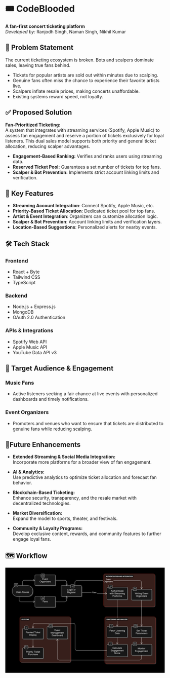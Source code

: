# 🎟️ CodeBlooded

**A fan-first concert ticketing platform**  
_Developed by:_ Ranjodh Singh, Naman Singh, Nikhil Kumar


## 🚨 Problem Statement

The current ticketing ecosystem is broken. Bots and scalpers dominate sales, leaving true fans behind.

- Tickets for popular artists are sold out within minutes due to scalping.
- Genuine fans often miss the chance to experience their favorite artists live.
- Scalpers inflate resale prices, making concerts unaffordable.
- Existing systems reward speed, not loyalty.

## ✅ Proposed Solution

**Fan-Prioritized Ticketing:**  
A system that integrates with streaming services (Spotify, Apple Music) to assess fan engagement and reserve a portion of tickets exclusively for loyal listeners. This dual sales model supports both priority and general ticket allocation, reducing scalper advantages.

- **Engagement-Based Ranking:** Verifies and ranks users using streaming data.
- **Reserved Ticket Pool:** Guarantees a set number of tickets for top fans.
- **Scalper & Bot Prevention:** Implements strict account linking limits and verification.


## 🚀 Key Features

- **Streaming Account Integration**: Connect Spotify, Apple Music, etc.
- **Priority-Based Ticket Allocation**: Dedicated ticket pool for top fans.
- **Artist & Event Integration**: Organizers can customize allocation logic.
- **Scalper & Bot Prevention**: Account linking limits and verification layers.
- **Location-Based Suggestions**: Personalized alerts for nearby events.

## 🛠️ Tech Stack

### Frontend
- React + Byte
- Tailwind CSS
- TypeScript

### Backend
- Node.js + Express.js
- MongoDB
- OAuth 2.0 Authentication

### APIs & Integrations
- Spotify Web API
- Apple Music API
- YouTube Data API v3

## 👥 Target Audience & Engagement

### Music Fans
- Active listeners seeking a fair chance at live events with personalized dashboards and timely notifications.

### Event Organizers
- Promoters and venues who want to ensure that tickets are distributed to genuine fans while reducing scalping.

## 🔮Future Enhancements

- **Extended Streaming & Social Media Integration:**  
  Incorporate more platforms for a broader view of fan engagement.
  
- **AI & Analytics:**  
  Use predictive analytics to optimize ticket allocation and forecast fan behavior.
  
- **Blockchain-Based Ticketing:**  
  Enhance security, transparency, and the resale market with decentralized technologies.
  
- **Market Diversification:**  
  Expand the model to sports, theater, and festivals.
  
- **Community & Loyalty Programs:**  
  Develop exclusive content, rewards, and community features to further engage loyal fans.

## 🗺️ Workflow

![Workflow Diagram](assets/workflow.png)
